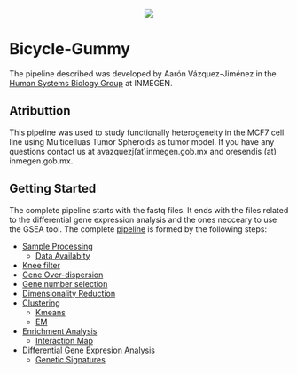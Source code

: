 <p align="center">
  <img src="https://user-images.githubusercontent.com/60892768/74993425-88d39900-5410-11ea-8643-b701551d0472.png">
</p>

# Bicycle-Gummy

The pipeline described was developed by Aarón Vázquez-Jiménez in the [Human Systems Biology Group](https://resendislab.github.io/) at INMEGEN.

## Atributtion
This pipeline was used to study functionally heterogeneity in the MCF7 cell line using Multicelluas Tumor Spheroids as tumor model. If you have any questions contact us at avazquezj(at)inmegen.gob.mx and oresendis (at) inmegen.gob.mx. 

## Getting Started

The complete pipeline starts with the fastq files. It ends with the files related to the differential gene expression analysis and the ones necceary to use the GSEA tool. The complete [pipeline](Pipeline/pipeline.md) is formed by the following steps:

* [Sample Processing](Pipeline/pipeline.md#samples-processing)
  - [Data Availabity](Pipeline/pipeline.md#samples\data\availability)
* [Knee filter](Pipeline/pipeline.md#knee\filter)
* [Gene Over-dispersion](Pipeline/pipeline.md#gene\over-disperssion)
* [Gene number selection](Pipeline/pipeline.md#gene\number\selection)
* [Dimensionality Reduction](Pipeline/pipeline.md#Dimensionality\Reduction)
* [Clustering](Pipeline/pipeline.md#Clustering)
  - [Kmeans](Pipeline/pipeline.md#kmeans)
  - [EM](pipeline.md#expectation-maxinization-algorithm)
* [Enrichment Analysis](Pipeline/pipeline.md#Enrichment\Analysis)
  - [Interaction Map](Pipeline/pipeline.md#Interaction\Map)
* [Differential Gene Expresion Analysis](Pipeline/pipeline.md#Differential\Gene\Expresion\Analysis)
  - [Genetic Signatures](Pipeline/pipeline.md#Genetic\signatures)

